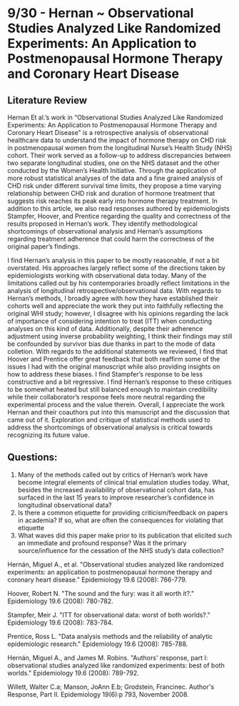 # 9/30 - Hernan ~ Observational Studies Analyzed Like Randomized Experiments: An Application to Postmenopausal Hormone Therapy and Coronary Heart Disease
## Literature Review
Hernan Et al.’s work in “Observational Studies Analyzed Like Randomized Experiments: An Application to Postmenopausal Hormone Therapy and Coronary Heart Disease” is a retrospective analysis of observational healthcare data to understand the impact of hormone therapy on CHD risk in postmenopausal women from the longitudinal Nurse’s Health Study (NHS) cohort. Their work served as a follow-up to address discrepancies between two separate longitudinal studies, one on the NHS dataset and the other conducted by the Women’s Health Initiative. Through the application of more robust statistical analyses of the data and a fine grained analysis of CHD risk under different survival time limits, they propose a time varying relationship between CHD risk and duration of hormone treatment that suggests risk reaches its peak early into hormone therapy treatment. In addition to this article, we also read responses authored by epidemiologists Stampfer, Hoover, and Prentice regarding the quality and correctness of the results proposed in Hernan’s work. They identify methodological shortcomings of observational analysis and Hernan’s assumptions regarding treatment adherence that could harm the correctness of the original paper’s findings.


I find Hernan’s analysis in this paper to be mostly reasonable, if not a bit overstated. His approaches largely reflect some of the directions taken by epidemiologists working with observational data today. Many of the limitations called out by his contemporaries broadly reflect limitations in the analysis of longitudinal retrospective/observational data. With regards to Hernan’s methods, I broadly agree with how they have established their cohorts well and appreciate the work they put into faithfully reflecting the original WHI study; however, I disagree with his opinions regarding the lack of importance of considering intention to treat (ITT) when conducting analyses on this kind of data. Additionally, despite their adherence adjustment using inverse probability weighting, I think their findings may still be confounded by survivor bias due thanks in part to the mode of data colletion. With regards to the additional statements we reviewed, I find that Hoover and Prentice offer great feedback that both reaffirm some of the issues I had with the original manuscript while also providing insights on how to address these biases. I find Stampfer’s response to be less constructive and a bit regressive. I find Hernan’s response to these critiques to be somewhat heated but still balanced enough to maintain credibility while their collaborator’s response feels more neutral regarding the experimental process and the value therein. Overall, I appreciate the work Hernan and their coauthors put into this manuscript and the discussion that came out of it. Exploration and critique of statistical methods used to address the shortcomings of observational analysis is critical towards recognizing its future value.

## Questions:
1. Many of the methods called out by critics of Hernan’s work have become integral elements of clinical trial emulation studies today. What, besides the increased availability of observational cohort data, has surfaced in the last 15 years to improve researcher’s confidence in longitudinal observational data?
2. Is there a common etiquette for providing criticism/feedback on papers in academia? If so, what are often the consequences for violating that etiquette 
3. What waves did this paper make prior to its publication that elicited such an immediate and profound response? Was it the primary source/influence for the cessation of the NHS study’s data collection?

Hernán, Miguel A., et al. "Observational studies analyzed like randomized experiments: an application to postmenopausal hormone therapy and coronary heart disease." Epidemiology 19.6 (2008): 766-779.

Hoover, Robert N. "The sound and the fury: was it all worth it?." Epidemiology 19.6 (2008): 780-782.

Stampfer, Meir J. "ITT for observational data: worst of both worlds?." Epidemiology 19.6 (2008): 783-784.

Prentice, Ross L. "Data analysis methods and the reliability of analytic epidemiologic research." Epidemiology 19.6 (2008): 785-788.

Hernán, Miguel A., and James M. Robins. "Authors' response, part I: observational studies analyzed like randomized experiments: best of both worlds." Epidemiology 19.6 (2008): 789-792.

Willett, Walter C.a; Manson, JoAnn E.b; Grodstein, Francinec. Author's Response, Part II. Epidemiology 19(6):p 793, November 2008.
